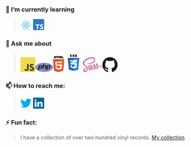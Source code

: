 ### 🌱 I’m currently learning 
> <img alt="react" width='30' src="img/react.svg"/> <img alt="react" width='30' src="img/typescript.svg"/>
### 💬 Ask me about
> <img alt="JavaScript" height='40' src="img/javascript.svg"/><img alt="PHP" height='25' src="img/php.svg"/><img alt="HTML" width='30' src="img/html.svg"/><img alt="CSS" width='50' src="img/css.svg"/><img alt="SASS" height='40' src="img/sass.svg"/><img alt="Github" height='40' src="img/github.svg"/> 
### 📫 How to reach me:
> <a href="https://twitter.com/KasperOfzeau"><img alt="twitter" width='30' src="img/twitter.png"/></a> <a href="https://www.linkedin.com/in/kasperbeljaars/"><img alt="linkedin" width='30' src="img/linkedin.svg"/></a>
### ⚡ Fun fact:
> I have a collection of over two hundred vinyl records. <a href="https://www.discogs.com/user/KasperOfzeau/collection">My collection</a>
